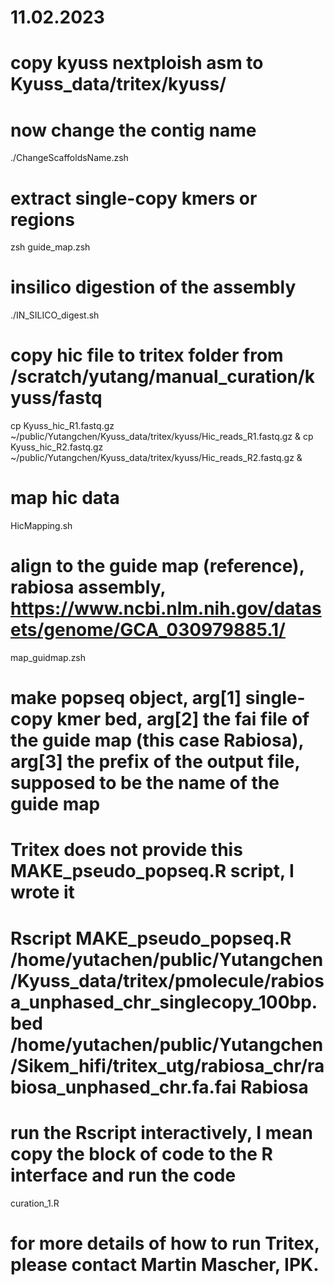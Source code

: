 # 11.02.2023
# copy kyuss nextploish asm to Kyuss_data/tritex/kyuss/

# now change the contig name
./ChangeScaffoldsName.zsh

# extract single-copy kmers or regions
zsh guide_map.zsh

# insilico digestion of the assembly
./IN_SILICO_digest.sh

# copy hic file to tritex folder from /scratch/yutang/manual_curation/kyuss/fastq
cp Kyuss_hic_R1.fastq.gz ~/public/Yutangchen/Kyuss_data/tritex/kyuss/Hic_reads_R1.fastq.gz &
cp Kyuss_hic_R2.fastq.gz ~/public/Yutangchen/Kyuss_data/tritex/kyuss/Hic_reads_R2.fastq.gz &

# map hic data
HicMapping.sh

# align to the guide map (reference), rabiosa assembly, https://www.ncbi.nlm.nih.gov/datasets/genome/GCA_030979885.1/
map_guidmap.zsh

# make popseq object, arg[1] single-copy kmer bed, arg[2] the fai file of the guide map (this case Rabiosa), arg[3] the prefix of the output file, supposed to be the name of the guide map 
# Tritex does not provide this MAKE_pseudo_popseq.R script, I wrote it
# Rscript MAKE_pseudo_popseq.R /home/yutachen/public/Yutangchen/Kyuss_data/tritex/pmolecule/rabiosa_unphased_chr_singlecopy_100bp.bed /home/yutachen/public/Yutangchen/Sikem_hifi/tritex_utg/rabiosa_chr/rabiosa_unphased_chr.fa.fai Rabiosa

# run the Rscript interactively, I mean copy the block of code to the R interface and run the code
curation_1.R

# for more details of how to run Tritex, please contact Martin Mascher, IPK.
